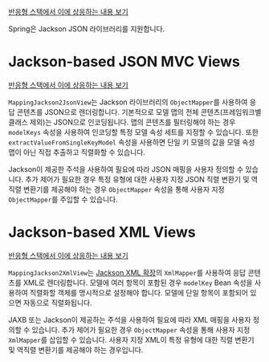 <p><a href="https://docs.spring.io/spring-framework/reference/web/webflux-view.html#webflux-view-httpmessagewriter">반응형 스택에서 이에 상응하는 내용 보기</a> </p>
<p>Spring은 Jackson JSON 라이브러리를 지원합니다.</p>
<h1 id="jackson-based-json-mvc-views">Jackson-based JSON MVC Views</h1>
<p><a href="https://docs.spring.io/spring-framework/reference/web/webflux-view.html#webflux-view-httpmessagewriter">반응형 스택에서 이에 상응하는 내용 보기</a></p>
<p><code>MappingJackson2JsonView</code>는 Jackson 라이브러리의 <code>ObjectMapper</code>를 사용하여 응답 콘텐츠를 JSON으로 렌더링합니다. 기본적으로 모델 맵의 전체 콘텐츠(프레임워크별 클래스 제외)는 JSON으로 인코딩됩니다. 맵의 콘텐츠를 필터링해야 하는 경우 <code>modelKeys</code> 속성을 사용하여 인코딩할 특정 모델 속성 세트를 지정할 수 있습니다. 또한 <code>extractValueFromSingleKeyModel</code> 속성을 사용하면 단일 키 모델의 값을 모델 속성 맵이 아닌 직접 추출하고 직렬화할 수 있습니다.</p>
<p>Jackson이 제공한 주석을 사용하여 필요에 따라 JSON 매핑을 사용자 정의할 수 있습니다. 추가 제어가 필요한 경우 특정 유형에 대한 사용자 지정 JSON 직렬 변환기 및 역직렬 변환기를 제공해야 하는 경우 <code>ObjectMapper</code> 속성을 통해 사용자 지정 <code>ObjectMapper</code>를 주입할 수 있습니다.</p>
<h1 id="jackson-based-xml-views">Jackson-based XML Views</h1>
<p><a href="https://docs.spring.io/spring-framework/reference/web/webflux-view.html#webflux-view-httpmessagewriter">반응형 스택에서 이에 상응하는 내용 보기</a></p>
<p><code>MappingJackson2XmlView</code>는 <a href="https://github.com/FasterXML/jackson-dataformat-xml">Jackson XML 확장</a>의 <code>XmlMapper</code>를 사용하여 응답 콘텐츠를 XML로 렌더링합니다. 모델에 여러 항목이 포함된 경우 <code>modelKey</code> Bean 속성을 사용하여 직렬화할 객체를 명시적으로 설정해야 합니다. 모델에 단일 항목이 포함되어 있으면 자동으로 직렬화됩니다.</p>
<p>JAXB 또는 Jackson이 제공하는 주석을 사용하여 필요에 따라 XML 매핑을 사용자 정의할 수 있습니다. 추가 제어가 필요한 경우 <code>ObjectMapper</code> 속성을 통해 사용자 지정 <code>XmlMapper</code>를 삽입할 수 있습니다. 사용자 지정 XML이 특정 유형에 대한 직렬 변환기 및 역직렬 변환기를 제공해야 하는 경우입니다.</p>